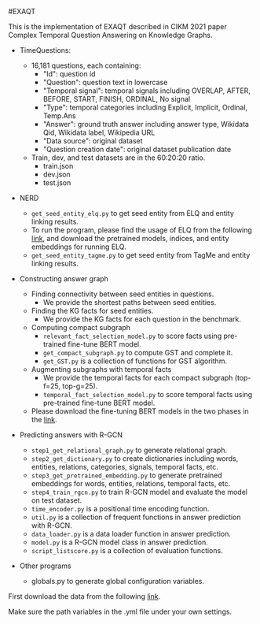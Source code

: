 #EXAQT

This is the implementation of EXAQT described in CIKM 2021 paper Complex Temporal Question Answering on Knowledge Graphs.

- TimeQuestions: 
    - 16,181 questions, each containing:
        - "Id": question id
        - "Question": question text in lowercase
        - "Temporal signal": temporal signals including OVERLAP, AFTER, BEFORE, START, FINISH, ORDINAL, No signal
        - "Type": temporal categories including Explicit, Implicit, Ordinal, Temp.Ans
        - "Answer": ground truth answer including answer type, Wikidata Qid,  Wikidata label, Wikipedia URL
        - "Data source": original dataset
        - "Question creation date": original dataset publication date 
    - Train, dev, and test datasets are in the 60:20:20 ratio.
        - train.json
        - dev.json
        - test.json
        
- NERD 
    - `get_seed_entity_elq.py` to get seed entity from ELQ and entity linking results.
    - To run the program, please find the usage of ELQ from the following [link](https://github.com/facebookresearch/BLINK/tree/master/elq), and download the pretrained models, indices, and entity embeddings for running ELQ.
    - `get_seed_entity_tagme.py` to get seed entity from TagMe and entity linking results.
    
- Constructing answer graph
  - Finding connectivity between seed entities in questions.
    - We provide the shortest paths between seed entities.
  - Finding the KG facts for seed entities.
    - We provide the KG facts for each question in the benchmark.
  - Computing compact subgraph
    - `relevant_fact_selection_model.py` to score facts using pre-trained fine-tune BERT model.
	- `get_compact_subgraph.py` to compute GST and complete it.
	- `get_GST.py` is a collection of functions for GST algorithm.
  - Augmenting subgraphs with temporal facts
    - We provide the temporal facts for each compact subgraph (top-f=25, top-g=25).
    - `temporal_fact_selection_model.py` to score temporal facts using pre-trained fine-tune BERT model.
  - Please download the fine-tuning BERT models in the two phases in the [link](https://www.dropbox.com/home/exaqt/data).
	     
- Predicting answers with R-GCN
	- `step1_get_relational_graph.py` to generate relational graph.
	- `step2_get_dictionary.py` to create dictionaries including words, entities, relations, categories, signals, temporal facts, etc. 
	- `step3_get_pretrained_embedding.py` to generate pretrained embeddings for words, entities, relations, temporal facts, etc.
    - `step4_train_rgcn.py` to train R-GCN model and evaluate the model on test dataset.
    - `time_encoder.py` is a positional time encoding function.
	- `util.py` is a collection of frequent functions in answer prediction with R-GCN.
	- `data_loader.py` is a data loader function in answer prediction.
	- `model.py` is a R-GCN model class in answer prediction.
	- `script_listscore.py` is a collection of evaluation functions. 

- Other programs
    - globals.py to generate global configuration variables.

First download the data from the following [link](https://www.dropbox.com/home/exaqt/data).

Make sure the path variables in the .yml file under your own settings.
